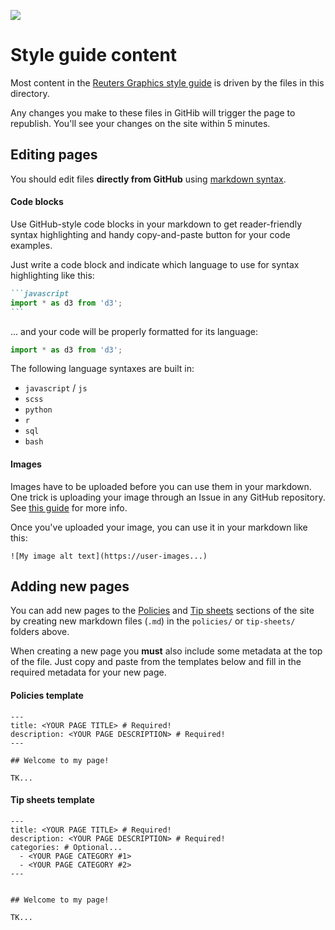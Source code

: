 ![](../../../badge.svg)

# Style guide content

Most content in the [Reuters Graphics style guide](https://reuters-graphics.github.io/style/) is driven by the files in this directory.

Any changes you make to these files in GitHib will trigger the page to republish. You'll see your changes on the site within 5 minutes.

## Editing pages

You should edit files **directly from GitHub** using [markdown syntax](https://guides.github.com/features/mastering-markdown/).

#### Code blocks

Use GitHub-style code blocks in your markdown to get reader-friendly syntax highlighting and handy copy-and-paste button for your code examples.

Just write a code block and indicate which language to use for syntax highlighting like this:

~~~markdown
```javascript
import * as d3 from 'd3';
```
~~~

... and your code will be properly formatted for its language:

```javascript
import * as d3 from 'd3';

```

The following language syntaxes are built in:
- `javascript` / `js`
- `scss`
- `python`
- `r`
- `sql`
- `bash`


#### Images

Images have to be uploaded before you can use them in your markdown. One trick is uploading your image through an Issue in any GitHub repository. See [this guide](https://gist.github.com/vinkla/dca76249ba6b73c5dd66a4e986df4c8d) for more info.

Once you've uploaded your image, you can use it in your markdown like this:

```
![My image alt text](https://user-images...)
```

## Adding new pages

You can add new pages to the [Policies](https://reuters-graphics.github.io/style/policies/) and [Tip sheets](https://reuters-graphics.github.io/style/tip-sheets/) sections of the site by creating new markdown files (`.md`) in the `policies/` or `tip-sheets/` folders above.

When creating a new page you **must** also include some metadata at the top of the file. Just copy and paste from the templates below and fill in the required metadata for your new page.

#### Policies template

```
---
title: <YOUR PAGE TITLE> # Required!
description: <YOUR PAGE DESCRIPTION> # Required!
---

## Welcome to my page!

TK...
```

#### Tip sheets template

```
---
title: <YOUR PAGE TITLE> # Required!
description: <YOUR PAGE DESCRIPTION> # Required!
categories: # Optional...
  - <YOUR PAGE CATEGORY #1> 
  - <YOUR PAGE CATEGORY #2>
---


## Welcome to my page!

TK...
```
